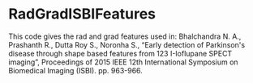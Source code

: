 # RadGradISBIFeatures

This code gives the rad and grad features used in: 
Bhalchandra N. A., Prashanth R., Dutta Roy S., Noronha S., “Early detection of Parkinson's disease through shape based features from 123 I-Ioflupane SPECT imaging”, Proceedings of 2015 IEEE 12th International Symposium on Biomedical Imaging (ISBI). pp. 963-966.

